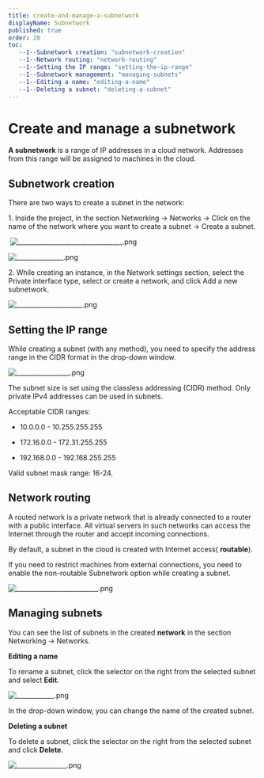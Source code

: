 ```yaml
---
title: create-and-manage-a-subnetwork
displayName: Subnetwork
published: true
order: 20
toc:
   --1--Subnetwork creation: "subnetwork-creation"
   --1--Network routing: "network-routing"
   --1--Setting the IP range: "setting-the-ip-range"
   --1--Subnetwork management: "managing-subnets"
   --1--Editing a name: "editing-a-name"
   --1--Deleting a subnet: "deleting-a-subnet"
---
```

# Create and manage a subnetwork

**A subnetwork** is a range of IP addresses in a cloud network. Addresses from this range will be assigned to machines in the cloud.  

## **Subnetwork creation**

There are two ways to create a subnet in the network: 

1\. Inside the project, in the section Networking → Networks → Click on the name of the network where you want to create a subnet → Create a subnet.

 <img src="https://support.gcore.com/hc/article_attachments/13830562453009" alt="_________________________________.png">

<img src="https://support.gcore.com/hc/article_attachments/13830595601169" alt="_______________.png">

2\. While creating an instance, in the Network settings section, select the Private interface type, select or create a network, and click Add a new subnetwork.

<img src="https://support.gcore.com/hc/article_attachments/13830600498321" alt="_____________________.png">

## **Setting the IP range** 

While creating a subnet (with any method), you need to specify the address range in the CIDR format in the drop-down window.

<img src="https://support.gcore.com/hc/article_attachments/13830635124369" alt="_________________.png">

The subnet size is set using the classless addressing (CIDR) method. Only private IPv4 addresses can be used in subnets. 

Acceptable CIDR ranges: 

*   10.0.0.0 - 10.255.255.255 
*   172.16.0.0 - 172.31.255.255 

*   192.168.0.0 - 192.168.255.255 

Valid subnet mask range: 16-24. 

## Network routing

A routed network is a private network that is already connected to a router with a public interface. All virtual servers in such networks can access the Internet through the router and accept incoming connections. 

By default, a subnet in the cloud is created with Internet access( **routable**). 

If you need to restrict machines from external connections, you need to enable the non-routable Subnetwork option while creating a subnet. 

<img src="https://support.gcore.com/hc/article_attachments/13830607341457" alt="__________________________.png">

## Managing subnets

You can see the list of subnets in the created **network** in the section Networking → Networks. 

**Editing a name** 
    
To rename a subnet, click the selector on the right from the selected subnet and select **Edit**.

<img src="https://support.gcore.com/hc/article_attachments/13830661431953" alt="____________.png">

In the drop-down window, you can change the name of the created subnet.

 **Deleting a subnet** 
    

To delete a subnet, click the selector on the right from the selected subnet and click **Delete**.

<img src="https://support.gcore.com/hc/article_attachments/13830702718097" alt="________________.png">
